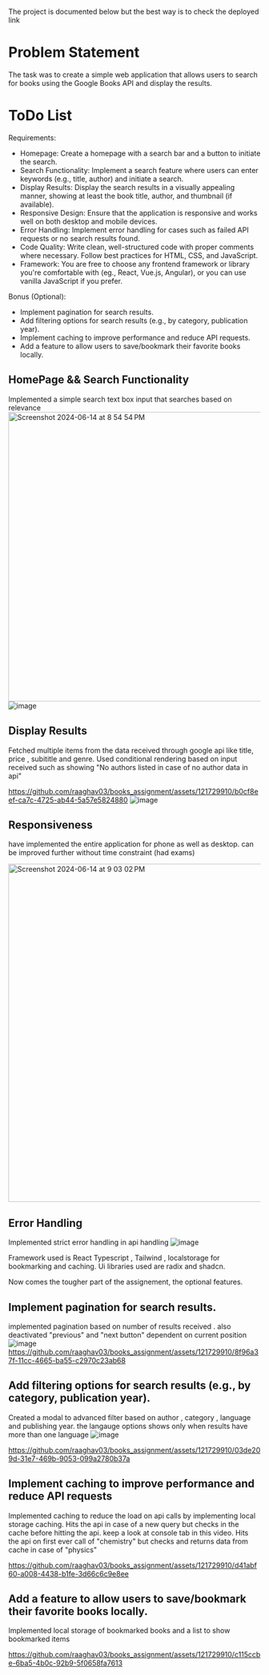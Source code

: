 The project is documented below but the best way is to check the deployed link

# Problem Statement
The task was to create a simple web application that allows users to search for books using the Google Books API and display the results.


# ToDo List
Requirements:
- Homepage: Create a homepage with a search bar and a button to initiate the search.
- Search Functionality: Implement a search feature where users can enter keywords (e.g., title, author) and initiate a search.
- Display Results: Display the search results in a visually appealing manner, showing at least the book title, author, and thumbnail (if available).
- Responsive Design: Ensure that the application is responsive and works well on both desktop and mobile devices.
- Error Handling: Implement error handling for cases such as failed API requests or no search results found.
- Code Quality: Write clean, well-structured code with proper comments where necessary. Follow best practices for HTML, CSS, and JavaScript.
- Framework: You are free to choose any frontend framework or library you're comfortable with (eg., React, Vue.js, Angular), or you can use vanilla JavaScript if you prefer.


Bonus (Optional):
- Implement pagination for search results.
- Add filtering options for search results (e.g., by category, publication year).
- Implement caching to improve performance and reduce API requests.
- Add a feature to allow users to save/bookmark their favorite books locally.


## HomePage && Search Functionality

Implemented a simple search text box input that searches based on relevance
<img width="578" alt="Screenshot 2024-06-14 at 8 54 54 PM" src="https://github.com/raaghav03/books_assignment/assets/121729910/67cbb2c2-4f98-4956-98c3-1e8422200854">
![image](https://github.com/raaghav03/books_assignment/assets/121729910/30a0b9d7-2e4f-4e69-a968-379190099b23)


## Display Results
Fetched multiple items from the data received through google api like title, price , subititle and genre. Used conditional rendering based on input received such as showing "No authors listed in case of no author data in api"

https://github.com/raaghav03/books_assignment/assets/121729910/b0cf8eef-ca7c-4725-ab44-5a57e5824880
![image](https://github.com/raaghav03/books_assignment/assets/121729910/79daa1ed-9601-4bee-8b33-04bb65c872eb)



## Responsiveness
have implemented the entire application for phone as well as desktop. can be improved further without time constraint (had exams)

<img width="675" alt="Screenshot 2024-06-14 at 9 03 02 PM" src="https://github.com/raaghav03/books_assignment/assets/121729910/c565495e-773e-4d33-b261-642daea614ab">


## Error Handling

Implemented strict error handling in api handling 
![image](https://github.com/raaghav03/books_assignment/assets/121729910/0ca3a364-1576-4466-a349-1f14c1f23d0a)


Framework used is React Typescript , Tailwind , localstorage for bookmarking and caching. Ui libraries used are radix and shadcn.



Now comes the tougher part of the assignement, the optional features.

## Implement pagination for search results.
implemented pagination based on number of results received . also deactivated "previous" and "next button" dependent on current position
![image](https://github.com/raaghav03/books_assignment/assets/121729910/5f68a838-cc2a-494d-84bc-d56766a4ed39)
https://github.com/raaghav03/books_assignment/assets/121729910/8f96a37f-11cc-4665-ba55-c2970c23ab68


## Add filtering options for search results (e.g., by category, publication year).
Created a modal to advanced filter based on author , category , language and publishing year. the langauge options shows only when results have more than one language 
![image](https://github.com/raaghav03/books_assignment/assets/121729910/754ef1d8-0e6e-444c-b7b9-51315d29c8a8)


https://github.com/raaghav03/books_assignment/assets/121729910/03de209d-31e7-469b-9053-099a2780b37a




## Implement caching to improve performance and reduce API requests

Implemented caching to reduce the load on api calls by implementing local storage caching. Hits the api in case of a new query but checks in the cache before hitting the api. keep a look at console tab in this video. Hits the api on first ever call of "chemistry" but checks and returns data from cache in case of "physics"

https://github.com/raaghav03/books_assignment/assets/121729910/d41abf60-a008-4438-b1fe-3d66c6c9e8ee

## Add a feature to allow users to save/bookmark their favorite books locally.
Implemented local storage of bookmarked books and a list to show bookmarked items

https://github.com/raaghav03/books_assignment/assets/121729910/c115ccbe-6ba5-4b0c-92b9-5f0658fa7613








